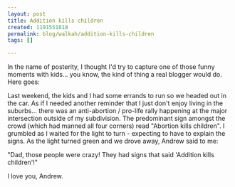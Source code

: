 ```yaml
--- 
layout: post
title: Addition kills children
created: 1191551818
permalink: blog/walkah/addition-kills-children
tags: []

---
```

<p>In the name of posterity, I thought I'd try to capture one of those funny moments with kids... you know, the kind of thing a real blogger would do. Here goes:</p>
<p>Last weekend, the kids and I had some errands to run so we headed out in the car. As if I needed another reminder that I just don't enjoy living in the suburbs... there was an anti-abortion / pro-life rally happening at the major intersection outside of my subdivision. The predominant sign amongst the crowd (which had manned all four corners) read "Abortion kills children". I grumbled as I waited for the light to turn - expecting to have to explain the signs. As the light turned green and we drove away, Andrew said to me:</p>
<p>"Dad, those people were crazy! They had signs that said 'Addition kills children'!"</p>
<p>I love you, Andrew.</p>

